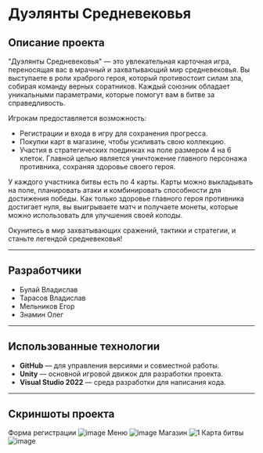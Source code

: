# Дуэлянты Средневековья

## Описание проекта
"Дуэлянты Средневековья" — это увлекательная карточная игра, переносящая вас в мрачный и захватывающий мир средневековья. Вы выступаете в роли храброго героя, который противостоит силам зла, собирая команду верных соратников. Каждый союзник обладает уникальными параметрами, которые помогут вам в битве за справедливость. 

Игрокам предоставляется возможность:
- Регистрации и входа в игру для сохранения прогресса.
- Покупки карт в магазине, чтобы усиливать свою коллекцию.
- Участия в стратегических поединках на поле размером 4 на 6 клеток. Главной целью является уничтожение главного персонажа противника, сохраняя здоровье своего героя.

У каждого участника битвы есть по 4 карты. Карты можно выкладывать на поле, планировать атаки и комбинировать способности для достижения победы. Как только здоровье главного героя противника достигает нуля, вы выигрываете матч и получаете монеты, которые можно использовать для улучшения своей колоды.

Окунитесь в мир захватывающих сражений, тактики и стратегии, и станьте легендой средневековья!

---

## Разработчики
- Булай Владислав
- Тарасов Владислав
- Мельников Егор
- Знамин Олег

---

## Использованные технологии
- **GitHub** — для управления версиями и совместной работы.
- **Unity** — основной игровой движок для разработки проекта.
- **Visual Studio 2022** — среда разработки для написания кода.

---

## Скриншоты проекта
Форма регистрации
![image](https://github.com/user-attachments/assets/e1689b6b-eed9-4687-b039-c629b5f28cc1)
Меню
![image](https://github.com/user-attachments/assets/95559858-9609-48e8-97a2-5fc8271ffcb3)
Магазин
![1](https://github.com/user-attachments/assets/cfdf3a4b-454b-4ce3-8e11-11bb869814af)
Карта битвы
![image](https://github.com/user-attachments/assets/945c21c1-b649-4a87-ae93-46995b48782e)
